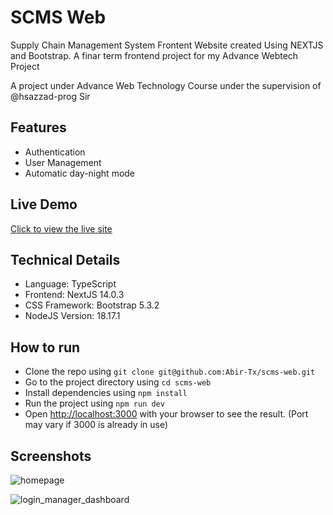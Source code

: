 # SCMS Web

Supply Chain Management System Frontent Website created Using NEXTJS and Bootstrap. A finar term frontend project for my Advance Webtech Project

A project under Advance Web Technology Course under the supervision of @hsazzad-prog Sir

## Features

- Authentication
- User Management
- Automatic day-night mode

## Live Demo

[Click to view the live site](https://scms-wheat.vercel.app/)

## Technical Details

- Language: TypeScript
- Frontend: NextJS 14.0.3
- CSS Framework: Bootstrap 5.3.2
- NodeJS Version: 18.17.1

## How to run

- Clone the repo using `git clone git@github.com:Abir-Tx/scms-web.git`
- Go to the project directory using `cd scms-web`
- Install dependencies using `npm install`
- Run the project using `npm run dev`
- Open [http://localhost:3000](http://localhost:3000) with your browser to see the result. (Port may vary if 3000 is already in use)

## Screenshots

![homepage](https://github.com/Abir-Tx/scms-web/assets/28858998/dd2445ed-4bc6-4a56-9575-12367bb151eb)

![login_manager_dashboard](https://github.com/Abir-Tx/scms-web/assets/28858998/a23b07f5-f449-4f0c-8157-ca13cf46e342)
